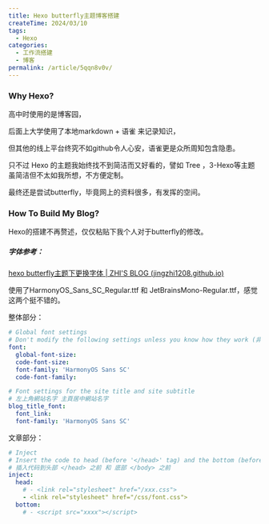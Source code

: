 ```yaml
---
title: Hexo butterfly主题博客搭建
createTime: 2024/03/10
tags:
  - Hexo
categories:
  - 工作流搭建
  - 博客
permalink: /article/5qqn8v0v/
---
```






### Why Hexo?

高中时使用的是博客园，

后面上大学使用了本地markdown + 语雀 来记录知识，

但其他的线上平台终究不如github令人心安，语雀更是众所周知包含隐患。

只不过 Hexo 的主题我始终找不到简洁而又好看的，譬如 Tree ，3-Hexo等主题虽简洁但不太如我所想，不方便定制。

最终还是尝试butterfly，毕竟网上的资料很多，有发挥的空间。



### How To Build My Blog?

Hexo的搭建不再赘述，仅仅粘贴下我个人对于butterfly的修改。

##### 字体参考：

[hexo butterfly主题下更换字体 | ZHI'S BLOG (jingzhi1208.github.io)](https://jingzhi1208.github.io/2021/11/26/hexo-butterfly主题下更换字体/)

使用了HarmonyOS_Sans_SC_Regular.ttf 和 JetBrainsMono-Regular.ttf，感觉这两个挺不错的。

整体部分：

``````yml
# Global font settings
# Don't modify the following settings unless you know how they work (非必要不要修改)
font:
  global-font-size:
  code-font-size:
  font-family: 'HarmonyOS Sans SC'
  code-font-family:

# Font settings for the site title and site subtitle
# 左上角網站名字 主頁居中網站名字
blog_title_font:
  font_link:
  font-family: 'HarmonyOS Sans SC'
``````

文章部分：

````yml
# Inject
# Insert the code to head (before '</head>' tag) and the bottom (before '</body>' tag)
# 插入代码到头部 </head> 之前 和 底部 </body> 之前
inject:
  head:
    # - <link rel="stylesheet" href="/xxx.css">
    - <link rel="stylesheet" href="/css/font.css">
  bottom:
    # - <script src="xxxx"></script>
````

